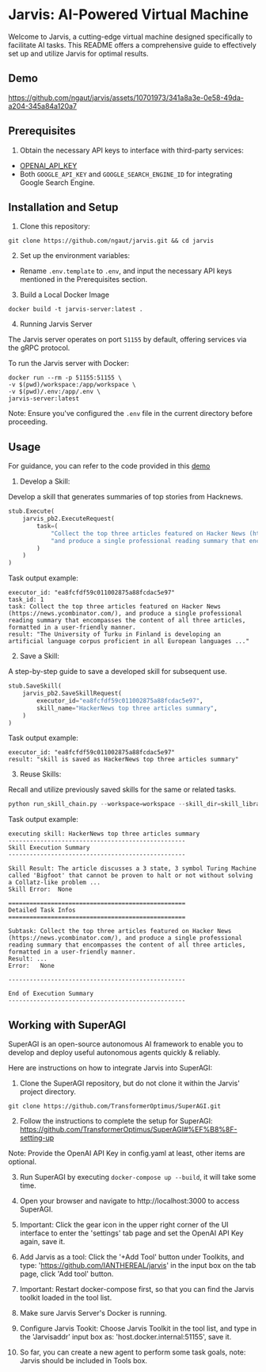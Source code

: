 # Jarvis: AI-Powered Virtual Machine

Welcome to Jarvis, a cutting-edge virtual machine designed specifically to facilitate AI tasks. This README offers a comprehensive guide to effectively set up and utilize Jarvis for optimal results.

## Demo

https://github.com/ngaut/jarvis/assets/10701973/341a8a3e-0e58-49da-a204-345a84a120a7

## Prerequisites

1. Obtain the necessary API keys to interface with third-party services:
- [OPENAI_API_KEY](https://platform.openai.com/account/api-keys)
- Both `GOOGLE_API_KEY` and `GOOGLE_SEARCH_ENGINE_ID` for integrating Google Search Engine.

## Installation and Setup

1. Clone this repository:

```
git clone https://github.com/ngaut/jarvis.git && cd jarvis
```

2. Set up the environment variables:

- Rename `.env.template` to `.env`, and input the necessary API keys mentioned in the Prerequisites section.

3. Build a Local Docker Image

```
docker build -t jarvis-server:latest .
```

4. Running Jarvis Server

The Jarvis server operates on port `51155` by default, offering services via the gRPC protocol.

To run the Jarvis server with Docker:

```
docker run --rm -p 51155:51155 \
-v $(pwd)/workspace:/app/workspace \
-v $(pwd)/.env:/app/.env \
jarvis-server:latest
```

Note: Ensure you've configured the `.env` file in the current directory before proceeding.

## Usage

For guidance, you can refer to the code provided in this [demo](example.ipynb)

1. Develop a Skill:

Develop a skill that generates summaries of top stories from Hacknews.

```python
stub.Execute(
    jarvis_pb2.ExecuteRequest(
        task=(
            "Collect the top three articles featured on Hacker News (https://news.ycombinator.com/), "
            "and produce a single professional reading summary that encompasses the content of all three articles, formatted in a user-friendly manner."
        )
    )
)
```

Task output example:

```
executor_id: "ea8fcfdf59c011002875a88fcdac5e97"
task_id: 1
task: Collect the top three articles featured on Hacker News (https://news.ycombinator.com/), and produce a single professional reading summary that encompasses the content of all three articles, formatted in a user-friendly manner.
result: "The University of Turku in Finland is developing an artificial language corpus proficient in all European languages ..."
```

2. Save a Skill:

A step-by-step guide to save a developed skill for subsequent use.

```python
stub.SaveSkill(
    jarvis_pb2.SaveSkillRequest(
        executor_id="ea8fcfdf59c011002875a88fcdac5e97",
        skill_name="HackerNews top three articles summary",
    )
)
```

Task output example:

```
executor_id: "ea8fcfdf59c011002875a88fcdac5e97"
result: "skill is saved as HackerNews top three articles summary"
```


3. Reuse Skills:

Recall and utilize previously saved skills for the same or related tasks.

```python
python run_skill_chain.py --workspace=workspace --skill_dir=skill_library --execution_dir=summary_hn_news --skills="HackerNews top three articles summary"
```

Task output example:

```
executing skill: HackerNews top three articles summary
--------------------------------------------------
Skill Execution Summary
--------------------------------------------------

Skill Result: The article discusses a 3 state, 3 symbol Turing Machine called 'Bigfoot' that cannot be proven to halt or not without solving a Collatz-like problem ...
Skill Error:  None

==================================================
Detailed Task Infos
==================================================

Subtask: Collect the top three articles featured on Hacker News (https://news.ycombinator.com/), and produce a single professional reading summary that encompasses the content of all three articles, formatted in a user-friendly manner.
Result: ...
Error:   None

--------------------------------------------------

End of Execution Summary
--------------------------------------------------
```

## Working with SuperAGI

SuperAGI is an open-source autonomous AI framework to enable you to develop and deploy
useful autonomous agents quickly & reliably.

Here are instructions on how to integrate Jarvis into SuperAGI:

1. Clone the SuperAGI repository, but do not clone it within the Jarvis' project directory.

```
git clone https://github.com/TransformerOptimus/SuperAGI.git
```

2. Follow the instructions to complete the setup for SuperAGI:
https://github.com/TransformerOptimus/SuperAGI#%EF%B8%8F-setting-up

Note: Provide the OpenAI API Key in config.yaml at least, other items are optional.

3. Run SuperAGI by executing `docker-compose up --build`, it will take some time.

4. Open your browser and navigate to http://localhost:3000 to access SuperAGI.

5. Important: Click the gear icon in the upper right corner of the UI interface to enter the 'settings' tab page and set the OpenAI API Key again, save it.

6. Add Jarvis as a tool: Click the '+Add Tool' button under Toolkits, and type: 'https://github.com/IANTHEREAL/jarvis' in the input box on the tab page, click 'Add tool' button.

7. Important: Restart docker-compose first, so that you can find the Jarvis toolkit loaded in the tool list.

8. Make sure Jarvis Server's Docker is running.

9. Configure Jarvis Tookit: Choose Jarvis Toolkit in the tool list, and type in the 'Jarvisaddr' input box as: 'host.docker.internal:51155', save it.

10. So far, you can create a new agent to perform some task goals, note: Jarvis should be included in Tools box.
